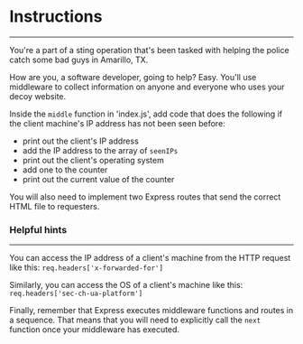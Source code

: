 # Instructions  

---

You're a part of a sting operation that's been tasked with 
helping the police catch some bad guys in Amarillo, TX.

How are you, a software developer, going to help? Easy.
You'll use middleware to collect information on anyone
and everyone who uses your decoy website.

Inside the `middle` function in 'index.js', add code that
does the following if the client machine's IP address has
not been seen before:
- print out the client's IP address
- add the IP address to the array of `seenIPs`
- print out the client's operating system
- add one to the counter
- print out the current value of the counter

You will also need to implement two Express routes that
send the correct HTML file to requesters.

<h3>Helpful hints</h3>

---

You can access the IP address of a client's machine from
the HTTP request like this:
`req.headers['x-forwarded-for']`

Similarly, you can access the OS of a client's machine like this:
`req.headers['sec-ch-ua-platform']`

Finally, remember that Express executes middleware functions
and routes in a sequence. That means that you will need to
explicitly call the `next` function once your 
middleware has executed.
